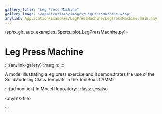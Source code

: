 ```yaml
---
gallery_title: "Leg Press Machine"
gallery_image: "/Applications/images/LegPressMachine.webp"
anylink: Application/Examples/LegPressMachine/LegPressMachine.main.any
---
```


(sphx_glr_auto_examples_Sports_plot_LegPressMachine.py)=

# Leg Press Machine

:::{anylink-gallery}
:margin:
:::


A model illustrating a leg press exercise and it demonstrates the use of the
SolidModeling Class Template in the ToolBox of AMMR.



:::{admonition} In Model Repository:
:class: seealso

{anylink-file}` `

:::
